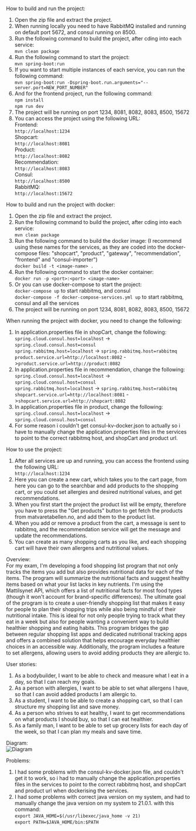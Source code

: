 How to build and run the project:<br>
1. Open the zip file and extract the project.
2. When running locally you need to have RabbitMQ installed and running on default port 5672, and consul running on 8500.
3. Run the following command to build the project, after cding into each service:<br>
```mvn clean package```<br>
4. Run the following command to start the project:<br>
```mvn spring-boot:run```<br>
5. If you want to start multiple instances of each service, you can run the following command:<br>
```mvn spring-boot:run -Dspring-boot.run.arguments="--server.port=NEW_PORT_NUMBER"```<br>
6. And for the frontend project, run the following command:<br>
```npm install```<br>
```npm run dev```<br>
7. The project will be running on port 1234, 8081, 8082, 8083, 8500, 15672
8. You can access the project using the following URL:<br>
        Frontend:<br>
```http://localhost:1234```<br>
        Shopcart:<br>
```http://localhost:8081```<br>
        Product:<br>
```http://localhost:8082```<br>
        Recommendation:<br>
```http://localhost:8083```<br>
        Consul:<br>
```http://localhost:8500```<br>
        RabbitMQ:<br>
```http://localhost:15672```<br>

How to build and run the project with docker:<br>
1. Open the zip file and extract the project.
2. Run the following command to build the project, after cding into each service:<br>
```mvn clean package```<br>
3. Run the following command to build the docker image: (I recommend using these names for the services, as they are coded into the docker-compose files: "shopcart", "product", "gateway", "recommendation", "frontend" and "consul-importer")<br>
```docker build -t <image-name> .```<br>
4. Run the following command to start the docker container:<br>
```docker run -p <port>:<port> <image-name>```<br>
5. Or you can use docker-compose to start the project:<br>
```docker-compose up``` to start rabbitmq, and consul<br>
```docker-compose -f docker-compose-services.yml up``` to start rabbitmq, consul and all the services<br>
6. The project will be running on port 1234, 8081, 8082, 8083, 8500, 15672

When running the project with docker, you need to change the following:<br>
1. In application.properties file in shopCart, change the following:<br>
```spring.cloud.consul.host=localhost``` -> ```spring.cloud.consul.host=consul```<br>
```spring.rabbitmq.host=localhost``` -> ```spring.rabbitmq.host=rabbitmq```<br>
```product.service.url=http://localhost:8082``` ->```product.service.url=http://product:8082```<br>
2. In application.properties file in recommendation, change the following:<br>
```spring.cloud.consul.host=localhost``` -> ```spring.cloud.consul.host=consul```<br>
```spring.rabbitmq.host=localhost``` -> ```spring.rabbitmq.host=rabbitmq```<br>
```shopcart.service.url=http://localhost:8081``` ->```shopcart.service.url=http://shopcart:8082```<br>
3. In application.properties file in product, change the following:<br>
```spring.cloud.consul.host=localhost``` -> ```spring.cloud.consul.host=consul```<br>
3. For some reason i couldn't get consul-kv-docker.json to actually so i have to manually change the application.properties files in the services to point to the correct rabbitmq host, and shopCart and product url.

How to use the project:<br>
1. After all services are up and running, you can access the frontend using the following URL:<br>
```http://localhost:1234```<br>
2. Here you can create a new cart, which takes you to the cart page, from here you can go to the searchbar and add products to the shopping cart, or you could set allergies and desired nutritional values, and get recommendations.
3. When you first start the project the product list will be empty, therefore you have to press the "Get products" button to get fetch the products from matvaretabellen.no, and add them to the product list.
4. When you add or remove a product from the cart, a message is sent to rabbitmq, and the recommendation service will get the message and update the recommendations.
5. You can create as many shopping carts as you like, and each shopping cart will have their own allergens and nutritional values.

Overview:<br>
For my exam, I'm developing a food shopping list program that not only tracks the items you add but also provides nutritional data for each of the items. The program will summarize the nutritional facts and suggest healthy items based on what your list lacks in key nutrients. I'm using the Mattilsynet API, which offers a list of nutritional facts for most food types (though it won't account for brand-specific differences). The ultimate goal of the program is to create a user-friendly shopping list that makes it easy for people to plan their shopping trips while also being mindful of their nutritional intake. This is ideal for not only people trying to track what they eat in a week but also for people wanting a convenient way to build healthier shopping and eating habits. This program bridges the gap between regular shopping list apps and dedicated nutritional tracking apps and offers a combined solution that helps encourage everyday healthier choices in an accessible way.  Additionally, the program includes a feature to set allergens, allowing users to avoid adding products they are allergic to.


User stories:<br>
1. As a bodybuilder, I want to be able to check and measure what I eat in a day, so that I can reach my goals.
2. As a person with allergies, I want to be able to set what allergens I have, so that I can avoid added products I am allergic to.
3. As a student, I want to be able to create a shopping cart, so that I can structure my shopping list and save money.
4. As a person who strives to eat healthy, I want to get recommendations on what products I should buy, so that I can eat healthier.
5. As a family man, I want to be able to set up grocery lists for each day of the week, so that I can plan my meals and save time.


Diagram:<br>
![Diagram](images/diagram.png)

Problems:<br>
1. I had some problems with the consul-kv-docker.json file, and couldn't get it to work, so i had to manually change the application.properties files in the services to point to the correct rabbitmq host, and shopCart and product url when dockerising the services.
2. I had some problems with correct java version on my system, and had to manually change the java version on my system to 21.0.1. with this command: <br>
```export JAVA_HOME=$(/usr/libexec/java_home -v 21)``` <br> 
```export PATH=$JAVA_HOME/bin:$PATH```